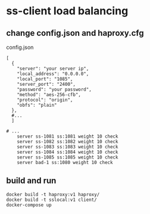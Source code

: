 # ss-client load balancing


## change config.json and haproxy.cfg

config.json

```angular2
[
  {
    "server": "your server ip",
    "local_address": "0.0.0.0",
    "local_port": "1085",  
    "server_port": "2400",
    "password": "your password",
    "method": "aes-256-cfb",
    "protocol": "origin",
    "obfs": "plain"
  },
  #...
  ]
```

```angular2
# ...
    server ss-1081 ss:1081 weight 10 check
    server ss-1082 ss:1082 weight 10 check
    server ss-1083 ss:1083 weight 10 check
    server ss-1084 ss:1084 weight 10 check
    server ss-1085 ss:1085 weight 10 check
    server bad-1 ss:1080 weight 10 check
```

## build and run

```angular2
docker build -t haproxy:v1 haproxy/
docker build -t sslocal:v1 client/
docker-compose up
```
